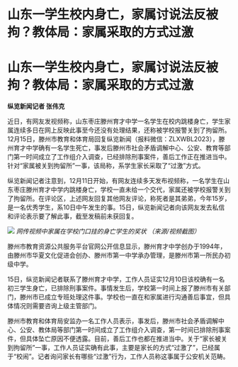 # 山东一学生校内身亡，家属讨说法反被拘？教体局：家属采取的方式过激

# 山东一学生校内身亡，家属讨说法反被拘？教体局：家属采取的方式过激

**纵览新闻记者 张伟克**

近日，有网友发视频称，山东枣庄滕州育才中学一名学生在校内跳楼身亡，学生家属连续多日在网上反映此事至今还没有处理结果，还称被学校报警关到了拘留所。12月15日，滕州市教育和体育局回复纵览新闻（报料微信：ZLXWBL2023），滕州育才中学确有一名学生死亡，事发后滕州市社会矛盾调解中心、公安、教育等部门第一时间成立了工作组介入调查，已经排除刑事案件，善后工作正在推进当中。针对“家属被关到拘留所”一事，该局称，系学生家长采取了“过激”方式。

纵览新闻记者注意到，12月11日开始，有网友连续多天发布视频称，一名学生在山东枣庄滕州育才中学内跳楼身亡，学校一直未给一个交代，家属还被学校报警关到了拘留所。在评论区，上述网友回复其他网友评论，称死者是其弟弟，今年15岁，是一名优秀学生，系10日中午发生的事。15日，纵览新闻记者向该网友发去私信和评论表示要了解此事，截至发稿前未获回复。

![](https://inews.gtimg.com/om_bt/OM4J9s0hcvv2no5Es9sQjWvCwaWC8yu85cy5kSqYNBJysAA/1000)
_网传视频中家属在学校门口挂的身亡学生的奖状 （来源/视频截图）_

滕州市教育资源公共服务平台官网公开信息显示，滕州育才中学创办于1994年，由滕州市华夏文化促进会创办、滕州市第一中学承办管理，是滕州市第一所民办初级中学。

15日，纵览新闻记者联系了滕州育才中学，工作人员证实12月10日该校确有一名初三学生身亡，已排除刑事案件。事情发生后，学校第一时间上报了滕州市有关部门，滕州市已成立专班处理这件事。学校也一直在和家属进行沟通善后事宜，但具体情况则需要咨询上级主管部门。

滕州市教育和体育局安监办一名工作人员表示，事发后，滕州市社会矛盾调解中心、公安、教体局等部门第一时间成立了工作组介入调查，第一时间已排除刑事案件，但具体坠亡原因不便透露。目前，善后工作也都在推进当中。关于“家长被关到拘留所”一事，工作人员证实确有此事，主要是家长的方式“过激了”，已经属于“校闹”。记者询问家长有哪些“过激”行为，工作人员称这事属于公安机关范畴。

